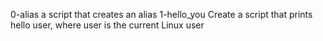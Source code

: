 0-alias a script that creates an alias
1-hello_you Create a script that prints hello user, where user is the current Linux user
